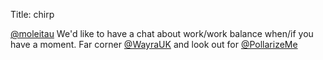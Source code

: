 Title: chirp

<a href="http://twitter.com/moleitau">@moleitau</a> We'd like to have a chat about work/work balance when/if you have a moment. Far corner <a href="http://twitter.com/WayraUK">@WayraUK</a> and look out for <a href="http://twitter.com/PollarizeMe">@PollarizeMe</a>
